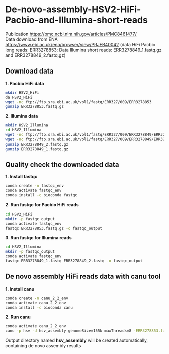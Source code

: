 # De-novo-assembly-HSV2-HiFi-Pacbio-and-Illumina-short-reads    
Publication https://pmc.ncbi.nlm.nih.gov/articles/PMC8461477/    
Data download from ENA https://www.ebi.ac.uk/ena/browser/view/PRJEB40042 (data HiFi Pacbio long reads: ERR3278853; Data Illumina short reads: ERR3278849_1.fastq.gz and ERR3278849_2.fastq.gz)

## Download data    
**1. Pacbio HiFi data**    
```bash
mkdir HSV2_HiFi
da HSV2_HiFi
wget -nc ftp://ftp.sra.ebi.ac.uk/vol1/fastq/ERR327/009/ERR3278853
gunzip ERR3278853.fastq.gz
```

**2. Illumina data**    
```bash
mkdir HSV2_Illumina
cd HSV2_Illumina
wget -nc ftp://ftp.sra.ebi.ac.uk/vol1/fastq/ERR327/009/ERR3278849/ERR3278849_2.fastq.gz
wget -nc ftp://ftp.sra.ebi.ac.uk/vol1/fastq/ERR327/009/ERR3278849/ERR3278849_1.fastq.gz
gunzip ERR3278849_2.fastq.gz
gunzip ERR3278849_1.fastq.gz
```
## Quality check the downloaded data    
**1. Install fastqc**    
```bash
conda create -n fastqc_env
conda activate fastqc_env
conda install -c bioconda fastqc
```
**2. Run fastqc for Pacbio HiFi reads**    
```bash
cd HSV2_HiFi
mkdir -p fastqc_output
conda activate fastqc_env
fastqc ERR3278853.fastq.gz -o fastqc_output
```

**3. Run fastqc for Illumina reads**    
```bash
cd HSV2_Illumina
mkdir -p fastqc_output
conda activate fastqc_env
fastqc ERR3278849_1.fastq ERR3278849_2.fastq -o fastqc_output
```
## De novo assembly HiFi reads data with canu tool    
**1. Install canu**    
```bash
conda create -n canu_2_2_env
conda activate canu_2_2_env
conda install -c bioconda canu
```
**2. Run canu**    
```bash
conda activate canu_2_2_env
canu -p hsv -d hsv_assembly genomeSize=155k maxThreads=8 -ERR3278853.fastq
```
Output directory named **hsv_assembly** will be created automatically, containing de novo assembly results


